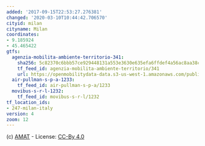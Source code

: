 ```yaml
---
added: '2017-09-15T22:53:27.276381'
changed: '2020-03-10T10:44:42.706570'
cityid: milan
cityname: Milan
coordinates:
- 9.185924
- 45.465422
gtfs:
  agenzia-mobilita-ambiente-territorio-341:
    sha256: 5c82370c6bbb57ce929448131a553e3630e635efa6ffdef4a56ac8aa38c0da91
    tf_feed_id: agenzia-mobilita-ambiente-territorio/341
    url: https://openmobilitydata-data.s3-us-west-1.amazonaws.com/public/feeds/agenzia-mobilita-ambiente-territorio/341/20200302/gtfs.zip
  air-pullman-s-p-a-1233:
    tf_feed_id: air-pullman-s-p-a/1233
  movibus-s-r-l-1232:
    tf_feed_id: movibus-s-r-l/1232
tf_location_ids:
- 247-milan-italy
version: 4
zoom: 12
---
```


(c) [AMAT](https://www.amat-mi.it/it/mobilita/dati-strumenti-tecnologie/dati-gtfs/) - License: [CC-By 4.0](http://creativecommons.org/licenses/by/4.0/legalcode)